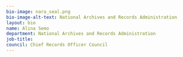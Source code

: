 ```yaml
---
bio-image: nara_seal.png
bio-image-alt-text: National Archives and Records Administration
layout: bio
name: Alina Semo
department: National Archives and Records Administration
job-title: 
council: Chief Records Officer Council
---
```

